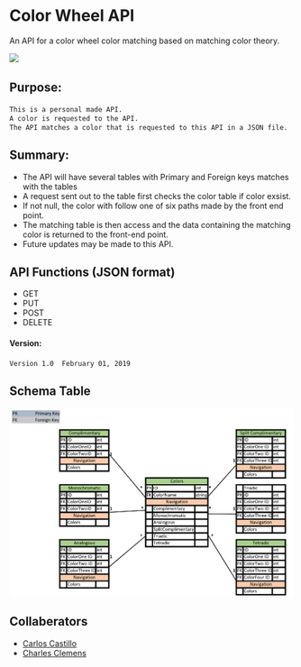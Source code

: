 # Color Wheel API

An API for a color wheel color matching based on matching color theory.

![](assets/colorsFullBars.jpg?raw=true)

## Purpose:
```
This is a personal made API.
A color is requested to the API.
The API matches a color that is requested to this API in a JSON file.
```

## Summary:
- The API will have several tables with Primary and Foreign keys matches with the tables
- A request sent out to the table first checks the color table if color exsist.
- If not null, the color with follow one of six paths made by the front end point.
- The matching table is then access and the data containing the matching color is returned to the front-end point.
- Future updates may be made to this API.

## API Functions (JSON format)
* GET
* PUT
* POST
* DELETE

#### Version:
```
Version 1.0  February 01, 2019
```

## Schema Table
![](assets/MidtermTables.PNG?raw=true)

## Collaberators
* [Carlos Castillo](#castillocarlosr)
* [Charles Clemens](#CClemensJr)